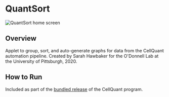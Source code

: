 # QuantSort

![QuantSort home screen](../assets/qs-grouping2.png)

## Overview

Applet to group, sort, and auto-generate graphs for data from the CellQuant automation pipeline.  Created by Sarah Hawbaker for the O'Donnell Lab at the University of Pittsburgh, 2020.

## How to Run

Included as part of the [bundled release](https://github.com/sah129/CellQuant/releases/tag/v0.8-alpha) of the CellQuant program.
